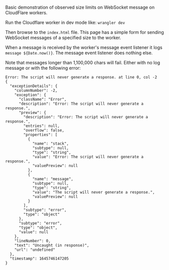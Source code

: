 Basic demonstration of observed size limits on WebSocket message on CloudFlare workers.

Run the Cloudflare worker in dev mode like:
`wrangler dev`

Then browse to the `index.html` file.  This page has a simple form for sending WebSocket messages of a specified size to the worker.

When a message is received by the worker's message event listener it logs `message ${Date.now()}`.  The message event listener does nothing else.

Note that messages longer than 1,100,000 chars will fail.  Either with no log message or with the following error:

```
Error: The script will never generate a response. at line 0, col -2
{
  "exceptionDetails": {
    "columnNumber": -2,
    "exception": {
      "className": "Error",
      "description": "Error: The script will never generate a response.",
      "preview": {
        "description": "Error: The script will never generate a response.",
        "entries": null,
        "overflow": false,
        "properties": [
          {
            "name": "stack",
            "subtype": null,
            "type": "string",
            "value": "Error: The script will never generate a response.",
            "valuePreview": null
          },
          {
            "name": "message",
            "subtype": null,
            "type": "string",
            "value": "The script will never generate a response.",
            "valuePreview": null
          }
        ],
        "subtype": "error",
        "type": "object"
      },
      "subtype": "error",
      "type": "object",
      "value": null
    },
    "lineNumber": 0,
    "text": "Uncaught (in response)",
    "url": "undefined"
  },
  "timestamp": 1645746147205
}

```
